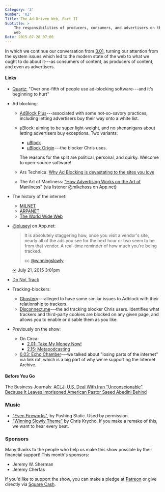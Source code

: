```yaml
---
Category: '3'
Number: '02'
Title: The Ad-Driven Web, Part II
Subtitle: >
    The responsibilities of producers, consumers, and advertisers on the modern
    web
Date: 2015-07-28 07:00
---
```


In which we continue our conversation from [3.01](/3.01/), turning our attention from
the system issues which led to the modern state of the web to what we ought to
do about it---as consumers of content, as producers of content, and even as
advertisers.

#### Links

  - [Quartz:] "Over one-fifth of people use ad-blocking software---and it's
    beginning to hurt"

  - Ad blocking:
      + [AdBlock Plus](https://adblockplus.org)---associated with some
        not-so-savory practices, including letting advertisers buy their way
        onto a white list.

      + μBlock: aiming to be super light-weight, and no shenanigans about
        letting advertisers buy exceptions. Two variants:

          * [μBlock](https://www.ublock.org)
          * [μBlock Origin](https://github.com/gorhill/uBlock)---the blocker
            Chris uses.

        The reasons for the split are political, personal, and quirky. Welcome
        to open-source software!

      + Ars Technica: [Why Ad Blocking is devastating to the sites you love][ars]

      + The Art of Manliness: ["How Advertising Works on the Art of Manliness"][aom]
        ([via][mpost] listener [@mikehoss] on App.net)

  - The history of the internet:
      + [MILNET](https://en.wikipedia.org/wiki/MILNET)
      + [ARPANET](https://en.wikipedia.org/wiki/ARPANET)
      + [The World Wide Web](https://en.wikipedia.org/wiki/World_Wide_Web#History)

  - [@oluseyi] on App.net:

    > It is absolutely staggering how, once you visit a vendor's site, nearly
    > all of the ads you see for the next hour or two seem to be from that
    > vendor. A real-time reminder of how much you're being tracked.
    >
    > cc [@winningslowly]

    [∞][opost] July 21, 2015 3:01pm

  - [Do Not Track](http://donottrack.us)

  - Tracking-blockers:
      + [Ghostery](https://www.ghostery.com/en/)---alleged to have some
        similar issues to Adblock with their relationship to trackers.
      + [Disconnect.me](https://disconnect.me)---the ad tracking blocker Chris
        users. Identifies what trackers and third-party cookies are blocked on
        any given page, and allows you to enable or disable them as you like.

  - Previously on the show:
      + On Circa:
          * [2.01: Take My Money Now!](/2.01)
          * [2.15: Metapodcasting](/2.15/)
      + [0.03: Echo Chamber](/0.03/)---we talked about "losing parts of the
        internet" via link rot, which is a big part of why we're supporting
        the Internet Archive.

[Quartz:]: http://qz.com/120797/over-one-fifth-of-people-use-ad-blocking-software-and-its-beginning-to-hurt/
[ars]: http://arstechnica.com/business/2010/03/why-ad-blocking-is-devastating-to-the-sites-you-love/
[aom]: http://www.artofmanliness.com/2011/05/27/how-advertising-works-on-the-art-of-manliness/
[mpost]: https://alpha.app.net/mikehoss/post/62687938
[@mikehoss]: https://alpha.app.net/mikehoss
[@winningslowly]: https://alpha.app.net/winningslowly
[opost]: https://alpha.app.net/oluseyi/post/62663383
[@oluseyi]: https://alpha.app.net/oluseyi

#### Before You Go

The Business Journals: [ACLJ: U.S. Deal With Iran "Unconscionable" Because It
Leaves Imprisoned American Pastor Saeed Abedini Behind][bizjournals]

[bizjournals]: http://www.bizjournals.com/prnewswire/press_releases/2015/07/14/DC56069

### Music

  - ["Even Fireworks"](https://soundcloud.com/pushingstatic/even-fireworks),
    by Pushing Static. Used by permission.
  - ["Winning Slowly Theme"](//soundcloud.com/chriskrycho/winning-slowly)
    by Chris Krycho. If you make a remake of this, we want to hear every beat.

### Sponsors

Many thanks to the people who help us make this show possible by their financial
support! This month's sponsors:

  - Jeremy W. Sherman
  - Jeremy Cherfas

If you'd like to support the show, you can make a pledge at [Patreon] or give
directly via [Square Cash].

[Patreon]: https://www.patreon.com/winningslowly
[Square Cash]: https://cash.me/$winningslowly
